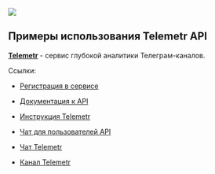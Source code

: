 ![](https://telemetr.me/templates/svg/logo_full.svg)

## Примеры использования Telemetr API

**[Telemetr](https://telemetr.me)** - сервис глубокой аналитики
Телеграм-каналов.

Ссылки:

- [Регистрация в сервисе](https://telemetr.me/register?utm_source=user_api_docs&utm_medium=postman)

- [Документация к API](https://api.telemetr.me/doc?utm_source=user_api_docs&utm_medium=postman)

- [Инструкция Telemetr](https://help.telemetr.me/?utm_source=user_api_docs&utm_medium=postman)

- [Чат для пользователей API](https://t.me/telemetrAPI_chat)

- [Чат Telemetr](https://t.me/telemetr_chat)

- [Канал Telemetr](https://t.me/telemetr_me)
